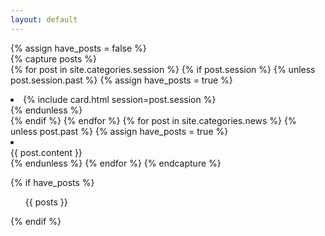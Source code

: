 ```yaml
---
layout: default
---
```


{% assign have_posts = false %}  
{% capture posts %}  
    {% for post in site.categories.session %}
        {% if post.session %}
            {% unless post.session.past %} 
            {% assign have_posts = true %}
            <li class="cards__item">
                {% include card.html session=post.session %}
            </li>
         {% endunless %}   
        {% endif %}
    {% endfor %}
    {% for post in site.categories.news %}
        {% unless post.past %}
        {% assign have_posts = true %}
            <li class="cards__item">
                <div class="card">
                    <div class="card__plain-text">
                        {{ post.content }}
                    </div>
                </div>
            </li>
        {% endunless %}
    {% endfor %}
{% endcapture %}
    
{% if have_posts %}  
<ul class="cards">
    {{ posts }}
</ul>
{% endif %}
